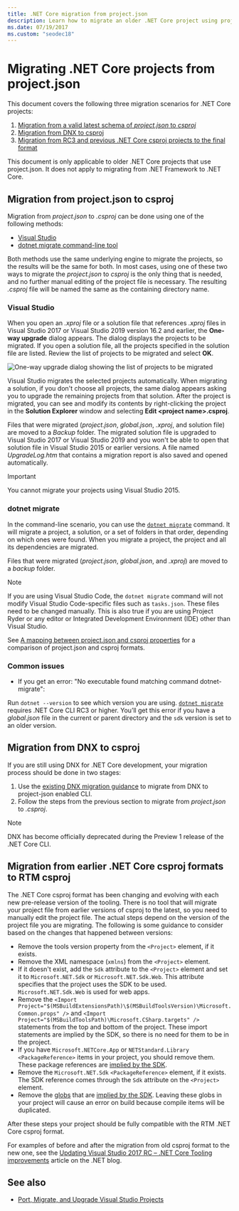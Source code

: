 ```yaml
---
title: .NET Core migration from project.json
description: Learn how to migrate an older .NET Core project using project.json
ms.date: 07/19/2017
ms.custom: "seodec18"
---
```

# Migrating .NET Core projects from project.json

This document covers the following three migration scenarios for .NET Core projects:

1. [Migration from a valid latest schema of *project.json* to *csproj*](#migration-from-projectjson-to-csproj)
2. [Migration from DNX to csproj](#migration-from-dnx-to-csproj)
3. [Migration from RC3 and previous .NET Core csproj projects to the final format](#migration-from-earlier-net-core-csproj-formats-to-rtm-csproj)

This document is only applicable to older .NET Core projects that use project.json. It does not apply to migrating from .NET Framework to .NET Core.

## Migration from project.json to csproj

Migration from *project.json* to *.csproj* can be done using one of the following methods:

- [Visual Studio](#visual-studio)
- [dotnet migrate command-line tool](#dotnet-migrate)

Both methods use the same underlying engine to migrate the projects, so the results will be the same for both. In most cases, using one of these two ways to migrate the *project.json* to *csproj* is the only thing that is needed, and no further manual editing of the project file is necessary. The resulting *.csproj* file will be named the same as the containing directory name.

### Visual Studio

When you open an *.xproj* file or a solution file that references *.xproj* files in Visual Studio 2017 or Visual Studio 2019 version 16.2 and earlier, the **One-way upgrade** dialog appears. The dialog displays the projects to be migrated. If you open a solution file, all the projects specified in the solution file are listed. Review the list of projects to be migrated and select **OK**.

![One-way upgrade dialog showing the list of projects to be migrated](media/one-way-upgrade.jpg)

Visual Studio migrates the selected projects automatically. When migrating a solution, if you don't choose all projects, the same dialog appears asking you to upgrade the remaining projects from that solution. After the project is migrated, you can see and modify its contents by right-clicking the project in the **Solution Explorer** window and selecting **Edit \<project name>.csproj**.

Files that were migrated (*project.json*, *global.json*, *.xproj*, and solution file) are moved to a *Backup* folder. The migrated solution file is upgraded to Visual Studio 2017 or Visual Studio 2019 and you won't be able to open that solution file in Visual Studio 2015 or earlier versions. A file named *UpgradeLog.htm* that contains a migration report is also saved and opened automatically.

> [!IMPORTANT]
> You cannot migrate your projects using Visual Studio 2015.

### dotnet migrate

In the command-line scenario, you can use the [`dotnet migrate`](../tools/dotnet-migrate.md) command. It will migrate a project, a solution, or a set of folders in that order, depending on which ones were found. When you migrate a project, the project and all its dependencies are migrated.

Files that were migrated (*project.json*, *global.json*, and *.xproj*) are moved to a *backup* folder.

> [!NOTE]
> If you are using Visual Studio Code, the `dotnet migrate` command will not modify Visual Studio Code-specific files such as `tasks.json`. These files need to be changed manually.
> This is also true if you are using Project Ryder or any editor or Integrated Development Environment (IDE) other than Visual Studio.

See [A mapping between project.json and csproj properties](../tools/project-json-to-csproj.md) for a comparison of project.json and csproj formats.

### Common issues

- If you get an error: "No executable found matching command dotnet-migrate":

Run `dotnet --version` to see which version you are using. [`dotnet migrate`](../tools/dotnet-migrate.md) requires .NET Core CLI RC3 or higher.
You’ll get this error if you have a *global.json* file in the current or parent directory and the `sdk` version is set to an older version.

## Migration from DNX to csproj

If you are still using DNX for .NET Core development, your migration process should be done in two stages:

1. Use the [existing DNX migration guidance](from-dnx.md) to migrate from DNX to project-json enabled CLI.
2. Follow the steps from the previous section to migrate from *project.json* to *.csproj*.  

> [!NOTE]
> DNX has become officially deprecated during the Preview 1 release of the .NET Core CLI.

## Migration from earlier .NET Core csproj formats to RTM csproj

The .NET Core csproj format has been changing and evolving with each new pre-release version of the tooling. There is no tool that will migrate your project file from earlier versions of csproj to the latest, so you need to manually edit the project file. The actual steps depend on the version of the project file you are migrating. The following is some guidance to consider based on the changes that happened between versions:

- Remove the tools version property from the `<Project>` element, if it exists.
- Remove the XML namespace (`xmlns`) from the `<Project>` element.
- If it doesn't exist, add the `Sdk` attribute to the `<Project>` element and set it to `Microsoft.NET.Sdk` or `Microsoft.NET.Sdk.Web`. This attribute specifies that the project uses the SDK to be used. `Microsoft.NET.Sdk.Web` is used for web apps.
- Remove the `<Import Project="$(MSBuildExtensionsPath)\$(MSBuildToolsVersion)\Microsoft.Common.props" />` and `<Import Project="$(MSBuildToolsPath)\Microsoft.CSharp.targets" />` statements from the top and bottom of the project. These import statements are implied by the SDK, so there is no need for them to be in the project.
- If you have `Microsoft.NETCore.App` or `NETStandard.Library` `<PackageReference>` items in your project, you should remove them. These package references are [implied by the SDK](https://aka.ms/sdkimplicitrefs).
- Remove the `Microsoft.NET.Sdk` `<PackageReference>` element, if it exists. The SDK reference comes through the `Sdk` attribute on the `<Project>` element.
- Remove the [globs](https://en.wikipedia.org/wiki/Glob_(programming)) that are [implied by the SDK](../tools/csproj.md#default-compilation-includes-in-net-core-projects). Leaving these globs in your project will cause an error on build because compile items will be duplicated.

After these steps your project should be fully compatible with the RTM .NET Core csproj format.

For examples of before and after the migration from old csproj format to the new one, see the [Updating Visual Studio 2017 RC – .NET Core Tooling improvements](https://devblogs.microsoft.com/dotnet/updating-visual-studio-2017-rc-net-core-tooling-improvements/) article on the .NET blog.

## See also

- [Port, Migrate, and Upgrade Visual Studio Projects](/visualstudio/porting/port-migrate-and-upgrade-visual-studio-projects)
